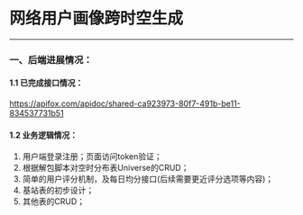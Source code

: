 # 网络用户画像跨时空生成
---
### 一、后端进展情况：
#### 1.1 已完成接口情况：
https://apifox.com/apidoc/shared-ca923973-80f7-491b-be11-834537731b51

#### 1.2 业务逻辑情况：
1. 用户端登录注册；页面访问token验证；
2. 根据解包脚本对空时分布表Universe的CRUD；
3. 简单的用户评分机制，及每日均分接口(后续需要更近评分选项等内容)；
4. 基站表的初步设计；
5. 其他表的CRUD；
